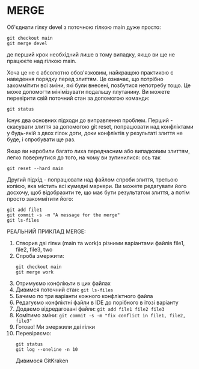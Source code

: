 # MERGE

Об'єднати гілку devel з поточною гілкою main дуже просто: 

    git checkout main
    git merge devel

де перший крок необхідний лише в тому випадку, якщо ви ще не працюєте над гілкою main.

Хоча це не є абсолютно обов'язковим, найкращою практикою є наведення порядку перед злиттям.
Це означає, що потрібно закоммітити всі зміни, які були внесені, позбутися непотребу тощо.
Це може допомогти мінімізувати подальшу плутанину. Ви можете перевірити свій поточний стан
за допомогою команди:

    git status

Існує два основних підходи до виправлення проблем. Перший - скасувати злиття за допомогою git reset, попрацювати над конфліктами у будь-якій з двох гілок доти, доки конфліктів у результаті злиття не буде, і спробувати ще раз.

Якщо ви наробили багато лиха передчасним або випадковим злиттям, легко повернутися до того, на чому ви зупинилися: ось так

    git reset --hard main

Другий підхід - попрацювати над файлом спроби злиття, третьою копією, яка містить всі кумедні маркери. Ви можете редагувати його досхочу, щоб відобразити те, що має бути результатом злиття, а потім просто закоммітити  його: ​

    git add file1
    git commit -s -m "A message for the merge"
    git ls-files

РЕАЛЬНИЙ ПРИКЛАД MERGE:
1. Створив дві гілки (main та work)з різними варіантами файлів file1, file2, file3, two
2. Спроба змержити:
    ```
    git checkout main
    git merge work
    ```
3. Отримуємо конфлікьти в цих файлах
4. Дивимся поточний стан:
    `git ls-files`
5. Бачимо по три варіанти кожного конфліктного файла
6. Редагуємо конфліктні файли в IDE до порібного в ітозі варіанту
7. Додаємо відредаговані файли:
    `git add file1 file2 file3`
8. Комітимо зміни:
    `git commit -s -m "fix conflict in file1, file2, file3"`
9. Готово! Ми змержили дві гілки
10. Перевіряємо:
    ```
    git status
    git log --oneline -n 10
    ```
    Дивимося GitKraken

